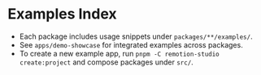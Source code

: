 # Examples Index

- Each package includes usage snippets under `packages/**/examples/`.
- See `apps/demo-showcase` for integrated examples across packages.
- To create a new example app, run `pnpm -C remotion-studio create:project` and compose packages under `src/`.

